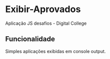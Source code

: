 # Exibir-Aprovados
Aplicação JS desafios - Digital College

## Funcionalidade
Simples aplicações exibidas em console output.
